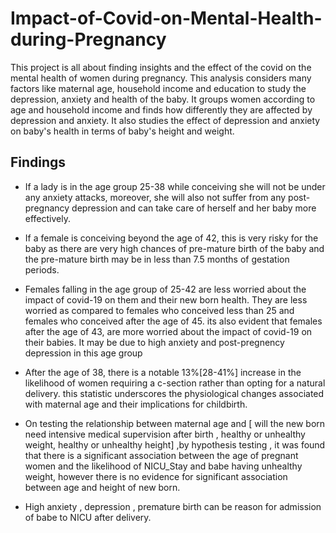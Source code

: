 # Impact-of-Covid-on-Mental-Health-during-Pregnancy
This project is all about finding insights and the effect of the covid on the mental health of women during pregnancy. This analysis considers many factors like maternal age, household income and education to study the depression, anxiety and health of the baby. It groups women according to age and household income and finds how differently they are affected by depression and anxiety. It also studies the effect of depression
and anxiety on baby's health in terms of baby's height and weight.

## Findings
- If a lady is in the age group 25-38 while conceiving she will not be under any anxiety attacks, moreover, she will also not suffer from any post-pregnancy depression and can take care of herself and her baby more effectively.

- If a female is conceiving beyond the age of 42, this is very risky for the baby as there are very high chances of pre-mature birth of the baby and the pre-mature birth may be in less than 7.5 months of gestation periods.

- Females falling in the age group of 25-42 are less worried about the impact of covid-19 on them and their new born health. They are less worried as compared to females who conceived less than 25 and females who conceived after the age of 45. its also evident that females after the age of 43, are more worried about the impact of covid-19 on their babies. It may be due to high anxiety and post-pregnency depression in this age group

- After the age of 38, there is a notable 13%[28-41%] increase in the likelihood of women requiring a c-section rather than opting for a natural delivery. this statistic underscores the physiological changes associated with maternal age and their implications for childbirth.

- On testing the relationship between maternal age and [ will the new born need intensive medical supervision after birth , healthy or unhealthy weight, healthy or unhealthy height] ,by hypothesis testing , it was found that there is a significant association between the age of pregnant women and the likelihood of NICU_Stay and babe having unhealthy weight, however there is no evidence for significant association between age and height of new born.

- High anxiety , depression , premature birth can be reason for admission of babe to NICU after delivery.
